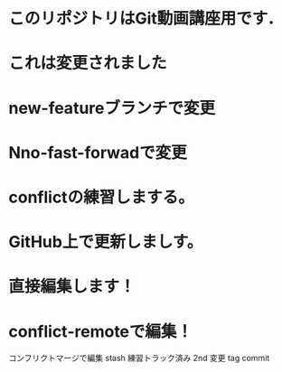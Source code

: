 # このリポジトリはGit動画講座用です．
# これは変更されました
# new-featureブランチで変更
# Nno-fast-forwadで変更
# conflictの練習しまする。
# GitHub上で更新しましす。
# 直接編集します！
# conflict-remoteで編集！
コンフリクトマージで編集
stash 練習トラック済み
2nd 変更
tag commit